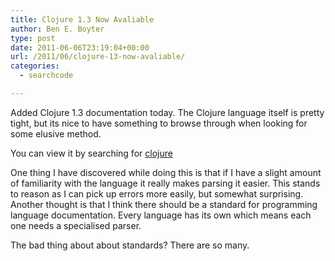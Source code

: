 ```yaml
---
title: Clojure 1.3 Now Avaliable
author: Ben E. Boyter
type: post
date: 2011-06-06T23:19:04+00:00
url: /2011/06/clojure-13-now-avaliable/
categories:
  - searchcode

---
```

Added Clojure 1.3 documentation today. The Clojure language itself is pretty tight, but its nice to have something to browse through when looking for some elusive method.

You can view it by searching for [clojure][1]

One thing I have discovered while doing this is that if I have a slight amount of familiarity with the language it really makes parsing it easier. This stands to reason as I can pick up errors more easily, but somewhat surprising. Another thought is that I think there should be a standard for programming language documentation. Every language has its own which means each one needs a specialised parser.

The bad thing about about standards? There are so many.

 [1]: http://searchco.de/?q=clojure